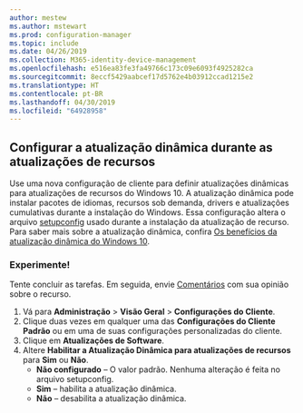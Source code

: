 ```yaml
---
author: mestew
ms.author: mstewart
ms.prod: configuration-manager
ms.topic: include
ms.date: 04/26/2019
ms.collection: M365-identity-device-management
ms.openlocfilehash: e516ea83fe3fa49766c173c09e6093f4925282ca
ms.sourcegitcommit: 8eccf5429aabcef17d5762e4b03912ccad1215e2
ms.translationtype: HT
ms.contentlocale: pt-BR
ms.lasthandoff: 04/30/2019
ms.locfileid: "64928958"
---
```

## <a name="configure-dynamic-update-during-feature-updates"></a>Configurar a atualização dinâmica durante as atualizações de recursos
<!--4062619-->
Use uma nova configuração de cliente para definir atualizações dinâmicas para atualizações de recursos do Windows 10. A atualização dinâmica pode instalar pacotes de idiomas, recursos sob demanda, drivers e atualizações cumulativas durante a instalação do Windows. Essa configuração altera o arquivo [setupconfig](https://docs.microsoft.com/windows-hardware/manufacture/desktop/windows-setup-automation-overview) usado durante a instalação da atualização de recurso. Para saber mais sobre a atualização dinâmica, confira [Os benefícios da atualização dinâmica do Windows 10](https://techcommunity.microsoft.com/t5/Windows-IT-Pro-Blog/The-benefits-of-Windows-10-Dynamic-Update/ba-p/467847). 

### <a name="try-it-out"></a>Experimente!

Tente concluir as tarefas. Em seguida, envie [Comentários](/sccm/core/understand/find-help#product-feedback) com sua opinião sobre o recurso.

1. Vá para **Administração** > **Visão Geral** > **Configurações do Cliente**.
1. Clique duas vezes em qualquer uma das **Configurações do Cliente Padrão** ou em uma de suas configurações personalizadas do cliente.
1. Clique em **Atualizações de Software**.
1. Altere **Habilitar a Atualização Dinâmica para atualizações de recursos** para **Sim** ou **Não**.
    - **Não configurado** – O valor padrão. Nenhuma alteração é feita no arquivo setupconfig.
    - **Sim** – habilita a atualização dinâmica.
    - **Não** – desabilita a atualização dinâmica.

